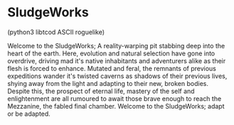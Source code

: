 # SludgeWorks
(python3 libtcod ASCII roguelike)

Welcome to the SludgeWorks; A reality-warping pit stabbing deep into the heart of the earth. Here, evolution and natural selection have gone into overdrive, driving mad it's native inhabitants and adventurers alike as their flesh is forced to enhance. Mutated and feral, the remnants of previous expeditions wander it's twisted caverns as shadows of their previous lives, shying away from the light and adapting to their new, broken bodies. Despite this, the prospect of eternal life, mastery of the self and enlightenment are all rumoured to await those brave enough to reach the Mezzanine, the fabled final chamber. 
Welcome to the SludgeWorks; adapt or be adapted.
